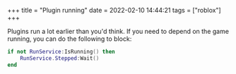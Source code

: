 +++
title = "Plugin running"
date = 2022-02-10 14:44:21
tags = ["roblox"]
+++

Plugins run a lot earlier than you'd think. If you need to depend on the game
running, you can do the following to block:

```lua
if not RunService:IsRunning() then
	RunService.Stepped:Wait()
end
```
